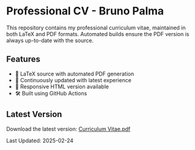 # Professional CV - Bruno Palma

This repository contains my professional curriculum vitae, maintained in both LaTeX and PDF formats. Automated builds ensure the PDF version is always up-to-date with the source.

## Features

- 📄 LaTeX source with automated PDF generation
- 🔄 Continuously updated with latest experience
- 📱 Responsive HTML version available
- 🛠️ Built using GitHub Actions

## Latest Version

Download the latest version: [Curriculum Vitae.pdf](./Bruno_Palma_CV.pdf)

Last Updated: 2025-02-24
